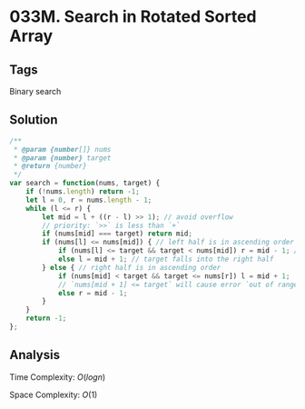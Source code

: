 # 033M. Search in Rotated Sorted Array

## Tags

Binary search

## Solution

```javascript
/**
 * @param {number[]} nums
 * @param {number} target
 * @return {number}
 */
var search = function(nums, target) {
    if (!nums.length) return -1;
    let l = 0, r = nums.length - 1;
    while (l <= r) {
        let mid = l + ((r - l) >> 1); // avoid overflow
        // priority: `>>` is less than `+`
        if (nums[mid] === target) return mid;
        if (nums[l] <= nums[mid]) { // left half is in ascending order
            if (nums[l] <= target && target < nums[mid]) r = mid - 1; // target falls into the left half
            else l = mid + 1; // target falls into the right half
        } else { // right half is in ascending order
            if (nums[mid] < target && target <= nums[r]) l = mid + 1;
            // `nums[mid + 1] <= target` will cause error `out of range` when nums.length === 1
            else r = mid - 1;
        }
    }
    return -1;
};
```

## Analysis

Time Complexity: $O(logn)$

Space Complexity: $O(1)$

